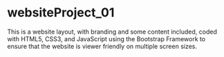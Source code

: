 # websiteProject_01
This is a website layout, with branding and some content included, coded with HTML5, CSS3, and JavaScript using the Bootstrap Framework to ensure that the website is viewer friendly on multiple screen sizes.
